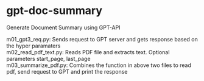 # gpt-doc-summary
Generate Document Summary using GPT-API

m01_gpt3_req.py: Sends request to GPT server and gets response based on the hyper paramaters  
m02_read_pdf_text.py: Reads PDF file and extracts text. Optional parameters start_page, last_page  
m03_summarize_pdf.py: Combines the function in above two files to read pdf, send request to GPT and print the response  
